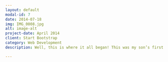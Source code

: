 ```yaml
---
layout: default
modal-id: 7
date: 2014-07-18
img: IMG_0008.jpg
alt: image-alt
project-date: April 2014
client: Start Bootstrap
category: Web Development
description: Well, this is where it all began! This was my son’s first birthday cake and started my passion for making cakes. Whilst making this cake was very stressful (I didn’t have a clue!) I absolutely loved it.

---
```

